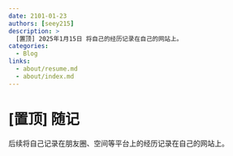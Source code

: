 ```yaml
---
date: 2101-01-23
authors: [seey215]
description: >
  [置顶] 2025年1月15日 将自己的经历记录在自己的网站上。
categories:
  - Blog
links:
  - about/resume.md
  - about/index.md
---
```


# [置顶] 随记

后续将自己记录在朋友圈、空间等平台上的经历记录在自己的网站上。
